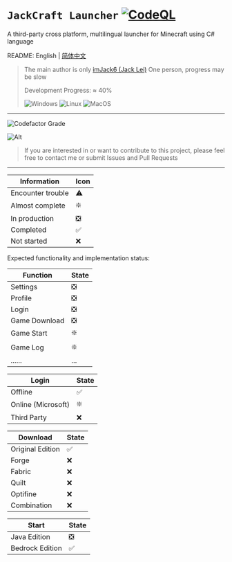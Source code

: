 # `JackCraft Launcher` [![CodeQL](https://github.com/imJack6/JackCraftLauncher/actions/workflows/codeql.yml/badge.svg)](https://github.com/imJack6/JackCraftLauncher/actions/workflows/codeql.yml)

A third-party cross platform, multilingual launcher for Minecraft using C# language

README: English | [简体中文](README.md)

> The main author is only [imJack6 (Jack Lei)](https://github.com/imJack6) One person, progress may be slow
>
> Development Progress: ≈ 40%
>
> ![Windows](https://img.shields.io/badge/Windows-0078D6?style=for-the-badge&logo=windows&logoColor=white)
> ![Linux](https://img.shields.io/badge/Linux-FCC624?style=for-the-badge&logo=linux&logoColor=black)
> ![MacOS](https://img.shields.io/badge/mac%20os-000000?style=for-the-badge&logo=apple&logoColor=white)

---------------------

![Codefactor Grade](https://img.shields.io/codefactor/grade/github/imJack6/JackCraftLauncher?logo=codefactor&style=for-the-badge)

![Alt](https://repobeats.axiom.co/api/embed/993d2a1760013210fdb331dd9aff324a6b2ed82f.svg)

> If you are interested in or want to contribute to this project, please feel free to contact me or submit Issues and
> Pull Requests

---------------------

| Information	      | Icon	 |
|-------------------|-------|
| Encounter trouble | ⚠️    |
| Almost complete   | ❇️    |
| In production     | ❎     |
| Completed         | ✅     |
| Not started       | ❌     |

Expected functionality and implementation status:

| Function      | State |
|---------------|-------|
| Settings      | ❎     |
| Profile       | ❎     |
| Login         | ❎️    |
| Game Download | ❎     |
| Game Start	   | ❇️    |
| Game Log		    | ❇️    |
| ......		      | ...   |

| Login              | State |
|--------------------|-------|
| Offline            | ✅     |
| Online (Microsoft) | ❇️    |
| Third Party        | ❌️    |

| Download          | State |
|-------------------|-------|
| Original Edition	 | ✅     |
| Forge	            | ❌     |
| Fabric	           | ❌     |
| Quilt	            | ❌     |
| Optifine          | ❌     |
| Combination	      | ❌     |

| Start           | State |
|-----------------|-------|
| Java Edition    | ❎     |
| Bedrock Edition | ✅️    |